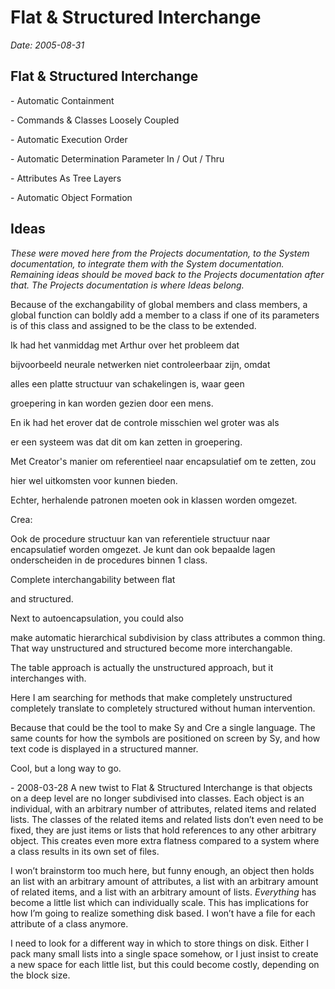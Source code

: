 ﻿Flat & Structured Interchange 
=============================

*Date: 2005-08-31*

## Flat & Structured Interchange

\- Automatic Containment

\- Commands & Classes Loosely Coupled

\- Automatic Execution Order

\- Automatic Determination Parameter In / Out / Thru

\- Attributes As Tree Layers

\- Automatic Object Formation

## Ideas

*These were moved here from the Projects documentation, to the System documentation, to integrate them with the System documentation. Remaining ideas should be moved back to the Projects documentation after that. The Projects documentation is where Ideas belong.*




Because of the exchangability of global members and class members, a global function can boldly add a member to a class if one of its parameters is of this class and assigned to be the class to be extended.


Ik had het vanmiddag met Arthur over het probleem dat

bijvoorbeeld neurale netwerken niet controleerbaar zijn, omdat

alles een platte structuur van schakelingen is, waar geen

groepering in kan worden gezien door een mens.

En ik had het erover dat de controle misschien wel groter was als

er een systeem was dat dit om kan zetten in groepering.

Met Creator's manier om referentieel naar encapsulatief om te zetten, zou

hier wel uitkomsten voor kunnen bieden.

Echter, herhalende patronen moeten ook in klassen worden omgezet.

Crea:

Ook de procedure structuur kan van referentiele structuur naar encapsulatief worden omgezet. Je kunt dan ook bepaalde lagen onderscheiden in de procedures binnen 1 class.

Complete interchangability between flat

and structured.

Next to autoencapsulation, you could also

make automatic hierarchical subdivision by class attributes a common thing. That way unstructured and structured become more interchangable.

The table approach is actually the unstructured approach, but it interchanges with.

Here I am searching for methods that make completely unstructured completely translate to completely structured without human intervention.

Because that could be the tool to make Sy and Cre a single language. The same counts for how the symbols are positioned on screen by Sy, and how text code is displayed in a structured manner.

Cool, but a long way to go.





\- 2008-03-28  A new twist to Flat & Structured Interchange is that objects on a deep level are no longer subdivised into classes. Each object is an individual, with an arbitrary number of attributes, related items and related lists. The classes of the related items and related lists don’t even need to be fixed, they are just items or lists that hold references to any other arbitrary object. This creates even more extra flatness compared to a system where a class results in its own set of files.

I won’t brainstorm too much here, but funny enough, an object then holds an list with an arbitrary amount of attributes, a list with an arbitrary amount of related items, and a list with an arbitrary amount of lists. *Everything* has become a little list which can individually scale. This has implications for how I’m going to realize something disk based. I won’t have a file for each attribute of a class anymore.

I need to look for a different way in which to store things on disk. Either I pack many small lists into a single space somehow, or I just insist to create a new space for each little list, but this could become costly, depending on the block size.

